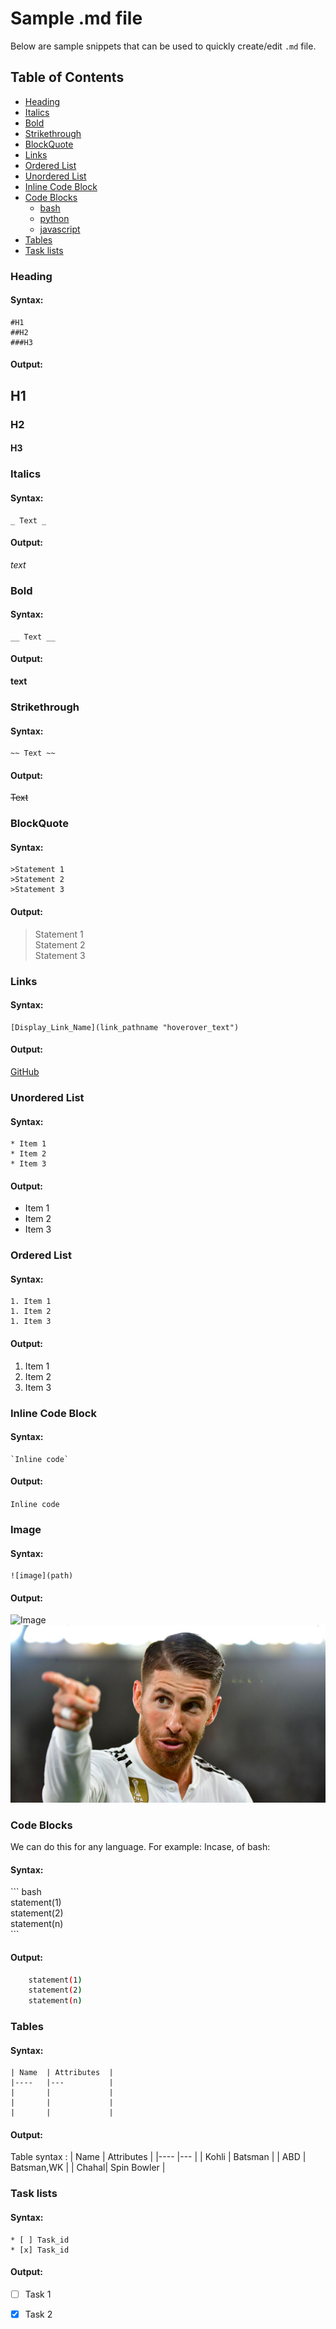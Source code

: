 <!-- 
Headings
Extended this comment over multi lines
 -->

# Sample .md file

Below are sample snippets that can be used to quickly create/edit `.md` file.

## Table of Contents
* [Heading](#heading)
* [Italics](#italics)
* [Bold](#bold)
* [Strikethrough](#strikethrough)
* [BlockQuote](#blockquote)
* [Links](#links)
* [Ordered List](#ordered-list)
* [Unordered List](#unordered-list)
* [Inline Code Block](#inline-code-block)
* [Code Blocks](#code-blocks)
    * [bash](#bash)
    * [python](#python)
    * [javascript](#javascript) 
* [Tables](#tables)
* [Task lists](#task-lists)




### Heading
#### Syntax: 
```
#H1
##H2
###H3
```
#### Output:
## H1
### H2
#### H3


### Italics
#### Syntax:
```
_ Text _
```
#### Output:
_text_


### Bold
#### Syntax:
```
__ Text __
```
#### Output:
__text__


### Strikethrough
#### Syntax:
```
~~ Text ~~
```
#### Output:
~~Text~~


### BlockQuote
#### Syntax:
```
>Statement 1
>Statement 2
>Statement 3
```
#### Output:
>Statement 1 \
>Statement 2 \
>Statement 3


### Links
#### Syntax:
```
[Display_Link_Name](link_pathname "hoverover_text")
```
#### Output:
[GitHub](https://github.com/KaranVyas "GitHub profile for Karan Vyas")


### Unordered List
#### Syntax:
```
* Item 1
* Item 2
* Item 3
```
#### Output:
* Item 1
* Item 2
* Item 3


### Ordered List
#### Syntax:
```
1. Item 1
1. Item 2
1. Item 3
```
#### Output:
1. Item 1
1. Item 2
1. Item 3


### Inline Code Block
#### Syntax:
```
`Inline code`
```
#### Output:
`Inline code`


### Image
#### Syntax:
```
![image](path)
```
#### Output:
![Image][1]
![Image][2]


### Code Blocks

We can do this for any language. For example: Incase, of bash:

#### Syntax:
\```
bash \
    statement(1) \
    statement(2) \
    statement(n) \
\```
#### Output:
```bash 
    statement(1)
    statement(2)
    statement(n)
```    


### Tables
#### Syntax:
```
| Name  | Attributes  |
|----   |---          |
|       |             |
|       |             |
|       |             |
```
#### Output:
Table syntax : 
| Name  | Attributes  |
|----   |---          |
| Kohli | Batsman         |
|  ABD  | Batsman,WK      |
| Chahal| Spin Bowler     |


### Task lists
#### Syntax:
```
* [ ] Task_id 
* [x] Task_id
```
#### Output:
* [ ] Task 1
* [x] Task 2  


<!---
If it's a URL/path, please ensure we only reference them in documentation while we keep stacking them below.
--->
[1]: https://logos-download.com/wp-content/uploads/2020/06/Boston_University_Logo_text.png
[2]: Image/ramos.jpg
